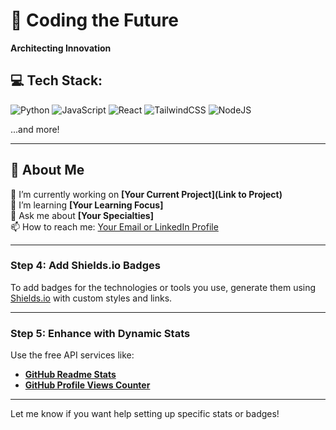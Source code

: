 # 💫 Coding the Future  
**Architecting Innovation**  

## 💻 Tech Stack:  
![Python](https://img.shields.io/badge/Python-3776AB?style=for-the-badge&logo=python&logoColor=white)
![JavaScript](https://img.shields.io/badge/JavaScript-F7DF1E?style=for-the-badge&logo=javascript&logoColor=black)
![React](https://img.shields.io/badge/React-20232A?style=for-the-badge&logo=react&logoColor=61DAFB)
![TailwindCSS](https://img.shields.io/badge/TailwindCSS-38B2AC?style=for-the-badge&logo=tailwind-css&logoColor=white)
![NodeJS](https://img.shields.io/badge/Node.js-43853D?style=for-the-badge&logo=node-dot-js&logoColor=white)

...and more!

---

## 🚀 About Me  
🔭 I’m currently working on **[Your Current Project](Link to Project)**  
🌱 I’m learning **[Your Learning Focus]**  
💬 Ask me about **[Your Specialties]**  
📫 How to reach me: [Your Email or LinkedIn Profile](Link)  

---

### Step 4: Add Shields.io Badges
To add badges for the technologies or tools you use, generate them using [Shields.io](https://shields.io/) with custom styles and links.

---

### Step 5: Enhance with Dynamic Stats
Use the free API services like:
- **[GitHub Readme Stats](https://github.com/anuraghazra/github-readme-stats)**  
- **[GitHub Profile Views Counter](https://github.com/antonkomarev/github-profile-views-counter)**

---

Let me know if you want help setting up specific stats or badges!
